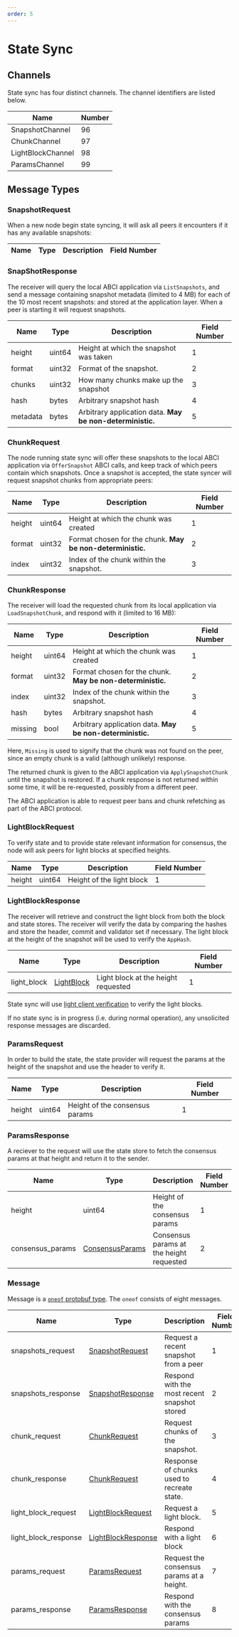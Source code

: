 ```yaml
---
order: 5
---
```


# State Sync

## Channels

State sync has four distinct channels. The channel identifiers are listed below.

| Name              | Number |
|-------------------|--------|
| SnapshotChannel   | 96     |
| ChunkChannel      | 97     |
| LightBlockChannel | 98     |
| ParamsChannel     | 99     |

## Message Types

### SnapshotRequest

When a new node begin state syncing, it will ask all peers it encounters if it has any
available snapshots:

| Name     | Type   | Description | Field Number |
|----------|--------|-------------|--------------|

### SnapShotResponse

The receiver will query the local ABCI application via `ListSnapshots`, and send a message
containing snapshot metadata (limited to 4 MB) for each of the 10 most recent snapshots: and stored at the application layer. When a peer is starting it will request snapshots.  

| Name     | Type   | Description                                               | Field Number |
|----------|--------|-----------------------------------------------------------|--------------|
| height   | uint64 | Height at which the snapshot was taken                    | 1            |
| format   | uint32 | Format of the snapshot.                                   | 2            |
| chunks   | uint32 | How many chunks make up the snapshot                      | 3            |
| hash     | bytes  | Arbitrary snapshot hash                                   | 4            |
| metadata | bytes  | Arbitrary application data. **May be non-deterministic.** | 5            |

### ChunkRequest

The node running state sync will offer these snapshots to the local ABCI application via
`OfferSnapshot` ABCI calls, and keep track of which peers contain which snapshots. Once a snapshot
is accepted, the state syncer will request snapshot chunks from appropriate peers:

| Name   | Type   | Description                                                 | Field Number |
|--------|--------|-------------------------------------------------------------|--------------|
| height | uint64 | Height at which the chunk was created                       | 1            |
| format | uint32 | Format chosen for the chunk.  **May be non-deterministic.** | 2            |
| index  | uint32 | Index of the chunk within the snapshot.                     | 3            |

### ChunkResponse

The receiver will load the requested chunk from its local application via `LoadSnapshotChunk`,
and respond with it (limited to 16 MB):

| Name    | Type   | Description                                                 | Field Number |
|---------|--------|-------------------------------------------------------------|--------------|
| height  | uint64 | Height at which the chunk was created                       | 1            |
| format  | uint32 | Format chosen for the chunk.  **May be non-deterministic.** | 2            |
| index   | uint32 | Index of the chunk within the snapshot.                     | 3            |
| hash    | bytes  | Arbitrary snapshot hash                                     | 4            |
| missing | bool   | Arbitrary application data. **May be non-deterministic.**   | 5            |

Here, `Missing` is used to signify that the chunk was not found on the peer, since an empty
chunk is a valid (although unlikely) response.

The returned chunk is given to the ABCI application via `ApplySnapshotChunk` until the snapshot
is restored. If a chunk response is not returned within some time, it will be re-requested,
possibly from a different peer.

The ABCI application is able to request peer bans and chunk refetching as part of the ABCI protocol.

### LightBlockRequest

To verify state and to provide state relevant information for consensus, the node will ask peers for
light blocks at specified heights.

| Name     | Type   | Description                | Field Number |
|----------|--------|----------------------------|--------------|
| height   | uint64 | Height of the light block  | 1            |

### LightBlockResponse

The receiver will retrieve and construct the light block from both the block and state stores. The
receiver will verify the data by comparing the hashes and store the header, commit and validator set
if necessary. The light block at the height of the snapshot will be used to verify the `AppHash`.

| Name          | Type                                                    | Description                          | Field Number |
|---------------|---------------------------------------------------------|--------------------------------------|--------------|
| light_block   | [LightBlock](../../core/data_structures.md#lightblock)  | Light block at the height requested  | 1            |

State sync will use [light client verification](../../light-client/verification/README.md) to verify
the light blocks.


If no state sync is in progress (i.e. during normal operation), any unsolicited response messages
are discarded.

### ParamsRequest

In order to build the state, the state provider will request the params at the height of the snapshot and use the header to verify it.

| Name     | Type   | Description                | Field Number |
|----------|--------|----------------------------|--------------|
| height   | uint64 | Height of the consensus params  | 1            |


### ParamsResponse

A reciever to the request will use the state store to fetch the consensus params at that height and return it to the sender.

| Name     | Type   | Description                     | Field Number |
|----------|--------|---------------------------------|--------------|
| height   | uint64 | Height of the consensus params  | 1            |
| consensus_params | [ConsensusParams](../../core/data_structures.md#ConsensusParams) | Consensus params at the height requested | 2 |


### Message

Message is a [`oneof` protobuf type](https://developers.google.com/protocol-buffers/docs/proto#oneof). The `oneof` consists of eight messages.

| Name                 | Type                                       | Description                                  | Field Number |
|----------------------|--------------------------------------------|----------------------------------------------|--------------|
| snapshots_request    | [SnapshotRequest](#snapshotrequest)        | Request a recent snapshot from a peer        | 1            |
| snapshots_response   | [SnapshotResponse](#snapshotresponse)      | Respond with the most recent snapshot stored | 2            |
| chunk_request        | [ChunkRequest](#chunkrequest)              | Request chunks of the snapshot.              | 3            |
| chunk_response       | [ChunkRequest](#chunkresponse)             | Response of chunks used to recreate state.   | 4            |
| light_block_request  | [LightBlockRequest](#lightblockrequest)    | Request a light block.                       | 5            |
| light_block_response | [LightBlockResponse](#lightblockresponse)  | Respond with a light block                   | 6            |
| params_request  | [ParamsRequest](#paramsrequest)    | Request the consensus params at a height.                       | 7            |
| params_response | [ParamsResponse](#paramsresponse)  | Respond with the consensus params                   | 8            |
